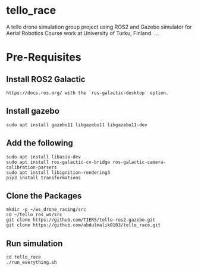 # tello_race
A tello drone simulation group project using ROS2 and Gazebo simulator for Aerial Robotics Course work at University of Turku, Finland.
...
# Pre-Requisites
## Install ROS2 Galactic
```https://docs.ros.org/ with the `ros-galactic-desktop` option.```

## Install gazebo
```
sudo apt install gazebo11 libgazebo11 libgazebo11-dev
```

## Add the following
```
sudo apt install libasio-dev
sudo apt install ros-galactic-cv-bridge ros-galactic-camera-calibration-parsers
sudo apt install libignition-rendering3
pip3 install transformations
```

## Clone the Packages
```
mkdir -p ~/ws_drone_racing/src
cd ~/tello_ros_ws/src
git clone https://github.com/TIERS/tello-ros2-gazebo.git
git clone https://github.com/abdulmalik0103/tello_race.git
```

## Run simulation
```
cd tello_race 
./run_everything.sh
```
